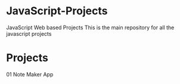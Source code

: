 # JavaScript-Projects
JavaScript Web based Projects
This is the main repository for all the javascript projects

#	Projects
01	Note Maker App	
